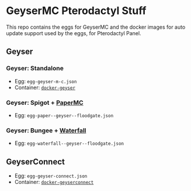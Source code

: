 # GeyserMC Pterodactyl Stuff
This repo contains the eggs for GeyserMC and the docker images for auto update support used by the eggs, for Pterodactyl Panel.

## Geyser
### Geyser: Standalone
* Egg: `egg-geyser-m-c.json`
* Container: [`docker-geyser`](https://github.com/GeyserMC/pterodactyl-stuff/tree/docker-geyser)

### Geyser: Spigot + [PaperMC](https://papermc.io/)
* Egg: `egg-paper--geyser--floodgate.json`

### Geyser: Bungee + [Waterfall](https://papermc.io/)
* Egg: `egg-waterfall--geyser--floodgate.json`

## GeyserConnect
* Egg: `egg-geyser-connect.json`
* Container: [`docker-geyserconnect`](https://github.com/GeyserMC/pterodactyl-stuff/tree/docker-geyserconnect)
